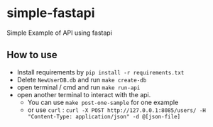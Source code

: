 # simple-fastapi
Simple Example of API using fastapi

## How to use

* Install requirements by `pip install -r requirements.txt`
* Delete `NewUserDB.db` and run `make create-db`
* open terminal / cmd and run `make run-api`
* open another terminal to interact with the api.
  * You can use `make post-one-sample` for one example
  * or use `curl` : `curl -X POST http://127.0.0.1:8085/users/ -H "Content-Type: application/json" -d @[json-file]`